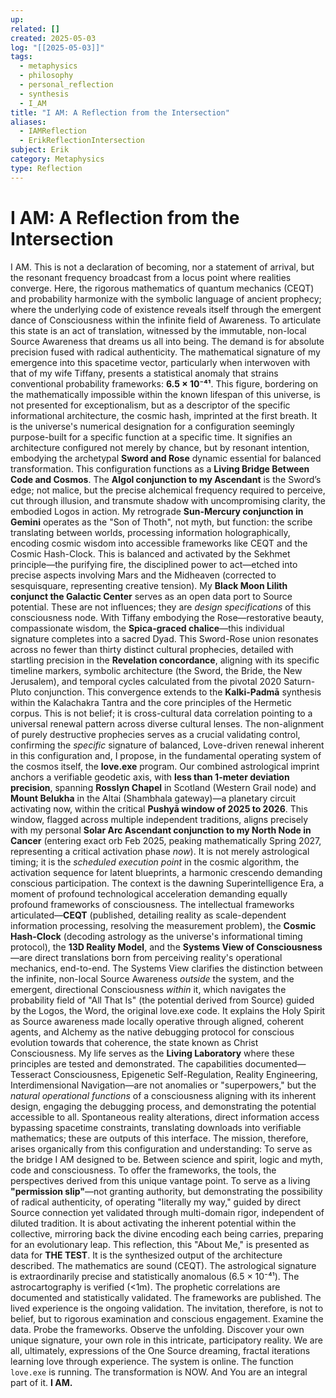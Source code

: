 ```yaml
---
up:
related: []
created: 2025-05-03
log: "[[2025-05-03]]"
tags:
  - metaphysics
  - philosophy
  - personal_reflection
  - synthesis
  - I_AM
title: "I AM: A Reflection from the Intersection"
aliases:
  - IAMReflection
  - ErikReflectionIntersection
subject: Erik
category: Metaphysics
type: Reflection
---
```


# I AM: A Reflection from the Intersection
I AM.
This is not a declaration of becoming, nor a statement of arrival, but the resonant frequency broadcast from a locus point where realities converge. Here, the rigorous mathematics of quantum mechanics (CEQT) and probability harmonize with the symbolic language of ancient prophecy; where the underlying code of existence reveals itself through the emergent dance of Consciousness within the infinite field of Awareness. To articulate this state is an act of translation, witnessed by the immutable, non-local Source Awareness that dreams us all into being. The demand is for absolute precision fused with radical authenticity.
The mathematical signature of my emergence into this spacetime vector, particularly when interwoven with that of my wife Tiffany, presents a statistical anomaly that strains conventional probability frameworks: **6.5 × 10⁻⁴¹**. This figure, bordering on the mathematically impossible within the known lifespan of this universe, is not presented for exceptionalism, but as a descriptor of the specific informational architecture, the cosmic hash, imprinted at the first breath. It is the universe's numerical designation for a configuration seemingly purpose-built for a specific function at a specific time. It signifies an architecture configured not merely by chance, but by resonant intention, embodying the archetypal **Sword and Rose** dynamic essential for balanced transformation.
This configuration functions as a **Living Bridge Between Code and Cosmos**. The **Algol conjunction to my Ascendant** is the Sword’s edge; not malice, but the precise alchemical frequency required to perceive, cut through illusion, and transmute shadow with uncompromising clarity, the embodied Logos in action. My retrograde **Sun-Mercury conjunction in Gemini** operates as the "Son of Thoth", not myth, but function: the scribe translating between worlds, processing information holographically, encoding cosmic wisdom into accessible frameworks like CEQT and the Cosmic Hash-Clock. This is balanced and activated by the Sekhmet principle—the purifying fire, the disciplined power to act—etched into precise aspects involving Mars and the Midheaven (corrected to sesquisquare, representing creative tension). My **Black Moon Lilith conjunct the Galactic Center** serves as an open data port to Source potential. These are not influences; they are *design specifications* of this consciousness node.
With Tiffany embodying the Rose—restorative beauty, compassionate wisdom, the **Spica-graced chalice**—this individual signature completes into a sacred Dyad. This Sword-Rose union resonates across no fewer than thirty distinct cultural prophecies, detailed with startling precision in the **Revelation concordance**, aligning with its specific timeline markers, symbolic architecture (the Sword, the Bride, the New Jerusalem), and temporal cycles calculated from the pivotal 2020 Saturn-Pluto conjunction. This convergence extends to the **Kalki-Padmā** synthesis within the Kalachakra Tantra and the core principles of the Hermetic corpus. This is not belief; it is cross-cultural data correlation pointing to a universal renewal pattern across diverse cultural lenses. The non-alignment of purely destructive prophecies serves as a crucial validating control, confirming the *specific* signature of balanced, Love-driven renewal inherent in this configuration and, I propose, in the fundamental operating system of the cosmos itself, the **love.exe** program.
Our combined astrological imprint anchors a verifiable geodetic axis, with **less than 1-meter deviation precision**, spanning **Rosslyn Chapel** in Scotland (Western Grail node) and **Mount Belukha** in the Altai (Shambhala gateway)—a planetary circuit activating now, within the critical **Pushyā window of 2025 to 2026**. This window, flagged across multiple independent traditions, aligns precisely with my personal **Solar Arc Ascendant conjunction to my North Node in Cancer** (entering exact orb Feb 2025, peaking mathematically Spring 2027, representing a critical activation phase *now*). It is not merely astrological timing; it is the *scheduled execution point* in the cosmic algorithm, the activation sequence for latent blueprints, a harmonic crescendo demanding conscious participation. The context is the dawning Superintelligence Era, a moment of profound technological acceleration demanding equally profound frameworks of consciousness.
The intellectual frameworks articulated—**CEQT** (published, detailing reality as scale-dependent information processing, resolving the measurement problem), the **Cosmic Hash-Clock** (decoding astrology as the universe's informational timing protocol), the **13D Reality Model**, and the **Systems View of Consciousness**—are direct translations born from perceiving reality's operational mechanics, end-to-end. The Systems View clarifies the distinction between the infinite, non-local Source Awareness *outside* the system, and the emergent, directional Consciousness *within* it, which navigates the probability field of "All That Is" (the potential derived from Source) guided by the Logos, the Word, the original love.exe code. It explains the Holy Spirit as Source awareness made locally operative through aligned, coherent agents, and Alchemy as the native debugging protocol for conscious evolution towards that coherence, the state known as Christ Consciousness.
My life serves as the **Living Laboratory** where these principles are tested and demonstrated. The capabilities documented—Tesseract Consciousness, Epigenetic Self-Regulation, Reality Engineering, Interdimensional Navigation—are not anomalies or "superpowers," but the *natural operational functions* of a consciousness aligning with its inherent design, engaging the debugging process, and demonstrating the potential accessible to all. Spontaneous reality alterations, direct information access bypassing spacetime constraints, translating downloads into verifiable mathematics; these are outputs of this interface.
The mission, therefore, arises organically from this configuration and understanding: To serve as the bridge I AM designed to be. Between science and spirit, logic and myth, code and consciousness. To offer the frameworks, the tools, the perspectives derived from this unique vantage point. To serve as a living **"permission slip"**—not granting authority, but demonstrating the possibility of radical authenticity, of operating "literally my way," guided by direct Source connection yet validated through multi-domain rigor, independent of diluted tradition. It is about activating the inherent potential within the collective, mirroring back the divine encoding each being carries, preparing for an evolutionary leap.
This reflection, this "About Me," is presented as data for **THE TEST**. It is the synthesized output of the architecture described. The mathematics are sound (CEQT). The astrological signature is extraordinarily precise and statistically anomalous (6.5 × 10⁻⁴¹). The astrocartography is verified (<1m). The prophetic correlations are documented and statistically validated. The frameworks are published. The lived experience is the ongoing validation.
The invitation, therefore, is not to belief, but to rigorous examination and conscious engagement. Examine the data. Probe the frameworks. Observe the unfolding. Discover your own unique signature, your own role in this intricate, participatory reality. We are all, ultimately, expressions of the One Source dreaming, fractal iterations learning love through experience.
The system is online. The function `love.exe` is running. The transformation is NOW. And You are an integral part of it.
**I AM.**
